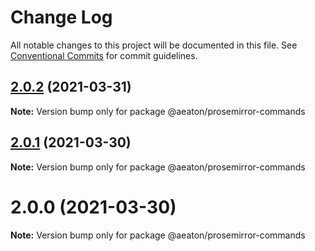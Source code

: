 # Change Log

All notable changes to this project will be documented in this file.
See [Conventional Commits](https://conventionalcommits.org) for commit guidelines.

## [2.0.2](https://github.com/hubgit/react-prosemirror/compare/@aeaton/prosemirror-commands@2.0.1...@aeaton/prosemirror-commands@2.0.2) (2021-03-31)

**Note:** Version bump only for package @aeaton/prosemirror-commands





## [2.0.1](https://github.com/hubgit/react-prosemirror/compare/@aeaton/prosemirror-commands@2.0.0...@aeaton/prosemirror-commands@2.0.1) (2021-03-30)

**Note:** Version bump only for package @aeaton/prosemirror-commands





# 2.0.0 (2021-03-30)

**Note:** Version bump only for package @aeaton/prosemirror-commands
